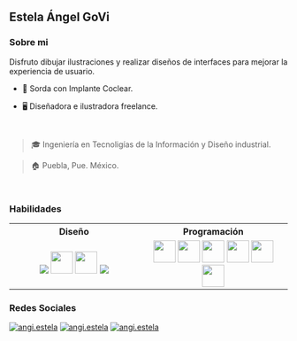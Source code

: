
<link rel="stylesheet" href="https://cdn.jsdelivr.net/gh/devicons/devicon@v2.15.1/devicon.min.css">

## Estela Ángel GoVi

### Sobre mi 

Disfruto dibujar ilustraciones y realizar diseños de interfaces para mejorar la experiencia de usuario.

- 🦻 Sorda con Implante Coclear.

- 🖥 Diseñadora e ilustradora freelance.

<br>

> 🎓 Ingeniería en Tecnoligías de la Información y Diseño industrial.

> 🏠 Puebla, Pue. México.

<br>

### Habilidades
<table border="0">
    <tr>
    <th width="500px">
      Diseño
      <br/>
     </th>
    <th width="500px">
      Programación
      <br/>
     </th>
    
  </tr>
  <tr>
    <td align="center">
      <img src="https://img.shields.io/badge/Procreate-000000?style=for-the-badge&logo=leaflet&logoColor=F33070"/>
      <img src="https://cdn.jsdelivr.net/gh/devicons/devicon/icons/photoshop/photoshop-plain.svg" width="40" height="40" />
      <img src="https://cdn.jsdelivr.net/gh/devicons/devicon/icons/illustrator/illustrator-plain.svg" width="40" height="40" />
      <img src="https://img.shields.io/badge/Autodesk-e6084f?style=for-the-badge&logo=autodesk&logoColor=white"/>
      </td>
    <td align="center">
      <img src="https://cdn.jsdelivr.net/gh/devicons/devicon/icons/cplusplus/cplusplus-original.svg" width="40" height="40" />
      <img src="https://cdn.jsdelivr.net/gh/devicons/devicon/icons/html5/html5-original.svg" width="40" height="40" />
      <img src="https://cdn.jsdelivr.net/gh/devicons/devicon/icons/php/php-plain.svg" width="40" height="40" />
      <img src="https://cdn.jsdelivr.net/gh/devicons/devicon/icons/firebase/firebase-plain.svg" width="40" height="40" />
      <img src="https://cdn.jsdelivr.net/gh/devicons/devicon/icons/react/react-original.svg"  width="40" height="40" />
      <img src="https://cdn.jsdelivr.net/gh/devicons/devicon/icons/android/android-plain.svg" width="40" height="40" />
    </td>
  </tr>
  </table>


### Redes Sociales
[![angi.estela](https://img.shields.io/badge/Discord-7289da?style=for-the-badge&logo=discord&logoColor=white)](https://discordapp.com/users/880570183167655996)
[![angi.estela](https://img.shields.io/badge/Instagram-dd2a7b?style=for-the-badge&logo=instagram&logoColor=white)](https://www.instagram.com/angi.estela/)
[![angi.estela](https://img.shields.io/badge/TikTok-000000?style=for-the-badge&logo=tiktok&logoColor=white)](https://www.tiktok.com/@angi.estela?_t=8hy5L4DRePV&_r=1)


